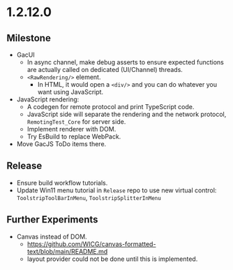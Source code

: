 # 1.2.12.0

## Milestone

- GacUI
  - In async channel, make debug asserts to ensure expected functions are actually called on dedicated (UI/Channel) threads.
  - `<RawRendering/>` element.
    - In HTML, it would open a `<div/>` and you can do whatever you want using JavaScript.
- JavaScript rendering:
  - A codegen for remote protocol and print TypeScript code.
  - JavaScript side will separate the rendering and the network protocol, `RemotingTest_Core` for server side.
  - Implement renderer with DOM.
  - Try EsBuild to replace WebPack.
- Move GacJS ToDo items there.

## Release

- Ensure build workflow tutorials.
- Update Win11 menu tutorial in `Release` repo to use new virtual control: `ToolstripToolBarInMenu`, `ToolstripSplitterInMenu`

## Further Experiments

- Canvas instead of DOM.
  - https://github.com/WICG/canvas-formatted-text/blob/main/README.md
  - layout provider could not be done until this is implemented.
